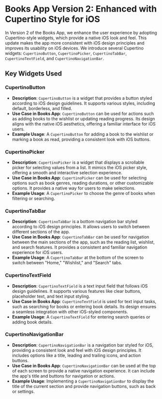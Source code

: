 # Books App Version 2: Enhanced with Cupertino Style for iOS

In Version 2 of the Books App, we enhance the user experience by adopting Cupertino-style widgets, which provide a native iOS look and feel. This update makes the app more consistent with iOS design principles and improves its usability on iOS devices. We introduce several Cupertino widgets: `CupertinoButton`, `CupertinoPicker`, `CupertinoTabBar`, `CupertinoTextField`, and `CupertinoNavigationBar`.

## Key Widgets Used

### CupertinoButton
- **Description**: `CupertinoButton` is a widget that provides a button styled according to iOS design guidelines. It supports various styles, including default, borderless, and filled.
- **Use Case in Books App**: `CupertinoButton` can be used for actions such as adding books to the wishlist or updating reading progress. Its design aligns with the native iOS aesthetics, offering a familiar interface for iOS users.
- **Example Usage**: A `CupertinoButton` for adding a book to the wishlist or marking a book as read, providing a consistent look with iOS buttons.

### CupertinoPicker
- **Description**: `CupertinoPicker` is a widget that displays a scrollable picker for selecting values from a list. It mimics the iOS picker style, offering a smooth and interactive selection experience.
- **Use Case in Books App**: `CupertinoPicker` can be used for selecting options such as book genres, reading durations, or other customizable options. It provides a native way for users to make selections.
- **Example Usage**: A `CupertinoPicker` to choose the genre of books when filtering or searching.

### CupertinoTabBar
- **Description**: `CupertinoTabBar` is a bottom navigation bar styled according to iOS design principles. It allows users to switch between different sections of the app.
- **Use Case in Books App**: `CupertinoTabBar` can be used for navigation between the main sections of the app, such as the reading list, wishlist, and search features. It provides a consistent and familiar navigation experience for iOS users.
- **Example Usage**: A `CupertinoTabBar` at the bottom of the screen to switch between "Home," "Wishlist," and "Search" tabs.

### CupertinoTextField
- **Description**: `CupertinoTextField` is a text input field that follows iOS design guidelines. It supports various features like clear buttons, placeholder text, and text input styling.
- **Use Case in Books App**: `CupertinoTextField` is used for text input tasks, such as searching for books or entering book details. Its design ensures a seamless integration with other iOS-styled components.
- **Example Usage**: A `CupertinoTextField` for entering search queries or adding book details.

### CupertinoNavigationBar
- **Description**: `CupertinoNavigationBar` is a navigation bar styled for iOS, providing a consistent look and feel with iOS design principles. It includes options like a title, leading and trailing icons, and action buttons.
- **Use Case in Books App**: `CupertinoNavigationBar` can be used at the top of each screen to provide a native navigation experience. It can include the app's title and buttons for navigation or actions.
- **Example Usage**: Implementing a `CupertinoNavigationBar` to display the title of the current section and provide navigation buttons, such as back or settings.
